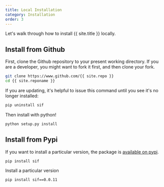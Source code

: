 ```yaml
---
title: Local Installation
category: Installation
order: 3
---
```



Let's walk through how to install {{ site.title }} locally. 

## Install from Github

First, clone the Github repository to your present working directory. If you
are a developer, you might want to fork it first, and then clone your fork.

```bash
git clone https://www.github.com/{{ site.repo }}
cd {{ site.reponame }}
```

If you are updating, it's helpful to issue this command until you see it's no
longer installed:

```bash
pip uninstall sif
```

Then install with python!

```bash
python setup.py install
```

## Install from Pypi

If you want to install a particular version, the package is [available on pypi](https://pypi.org/project/sif/).

```bash
pip install sif
```

Install a particular version

```bash
pip install sif==0.0.11
```

